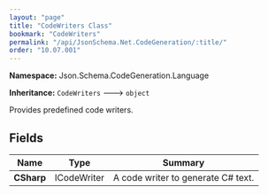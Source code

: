 ```yaml
---
layout: "page"
title: "CodeWriters Class"
bookmark: "CodeWriters"
permalink: "/api/JsonSchema.Net.CodeGeneration/:title/"
order: "10.07.001"
---
```

**Namespace:** Json.Schema.CodeGeneration.Language

**Inheritance:**
`CodeWriters`
 🡒 
`object`

Provides predefined code writers.

## Fields

| Name | Type | Summary |
|---|---|---|
| **CSharp** | ICodeWriter | A code writer to generate C# text. |

